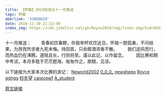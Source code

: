 ```yaml
---
title: 【转载】2019信息社十一月推送
tags: 转载
abbrlink: '33860629'
date: 2019-11-30 21:53:00
index_img: https://cdn.jsdelivr.net/gh/Royce2019/img/links-img/5cdc9d3a07160302b8a14cd908df8070_1_3_art.jpg
---
```


十一月推送：
　　青春如饮春醪，你我举杯欢饮达旦。怀揣一腔孤勇，不问结果，为孜孜所求者九死未悔。待回首，只余醇酒浓香不散。
　　我们逆风而行，而热血仍在沸腾。道阻且长，行则将至。谨以此记，以作留念。
　　因比赛和期中考试，本月多耽于茫茫题海，匆匆作之，故糙，见谅。

<!--more-->

以下链接为大家本次比赛的游记：
[Neworld2002](https://neworld2002.github.io/2019/11/16/20191116/)
[0_0_0_](https://smezllz.blog.luogu.org/you-ji-csp-s2019-post)
[newsheep](https://newsheep2003.github.io/2019-11-18/)
[Royce](https://royce2019.github.io/2019-CSP-Travels/)
[gghgg](https://smzedgg.blog.luogu.org/ji-csp2019-post#)
[杪冬望](https://www.luogu.com.cn/blog/ccccxxxxyyyy/post-sha)
[caisicewf](https://www.luogu.com.cn/blog/Hegore/csp-s-2019-post)
[A_student](https://www.luogu.com.cn/blog/A-student/fu-zhou-csp-you-ji-huan-zai-geng-xin-post)

[原文链接](https://user.qzone.qq.com/2567446457/mood/b91f08994c74e25dad750b00)